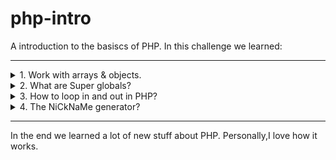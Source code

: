 # php-intro

A introduction to the basiscs of PHP.
In this challenge we learned:

---
<details><summary>1. Work with arrays & objects.</summary>

```
1. Learn to work with arrays & objects in order to pass and use the data.
2. Create a functional blackjack game with php, use objects to generate the player and computers data.
```
</details>

<details><summary>2. What are Super globals?</summary>

```
1. Do research and learn what each supervariable does.
2. Create a form and GET/POST the data to the results page.
```
</details>

<details><summary>3. How to loop in and out in PHP?</summary>

```
1. Learn how the syntax different from javascript .
2. Loop through all the data.
```
</details>

<details><summary>4. The NiCkNaMe generator?</summary>

```
1. Learn how to manupilate data that has been sent.
2. Make sure that each name is displayed correctly
```
</details>

---

In the end we learned a lot of new stuff about PHP. Personally,I love how it works.

